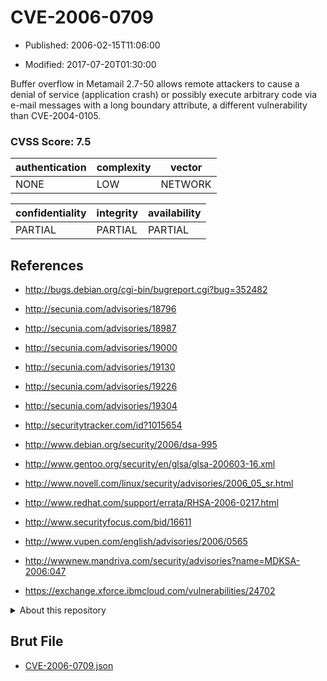 # CVE-2006-0709

- Published: 2006-02-15T11:06:00

- Modified: 2017-07-20T01:30:00

Buffer overflow in Metamail 2.7-50 allows remote attackers to cause a denial of service (application crash) or possibly execute arbitrary code via e-mail messages with a long boundary attribute, a different vulnerability than CVE-2004-0105.

### CVSS Score: **7.5**

| authentication | complexity | vector |
| --- | --- | --- |
| NONE | LOW | NETWORK |

| confidentiality | integrity | availability |
| --- | --- | --- |
| PARTIAL | PARTIAL | PARTIAL |

## References

* http://bugs.debian.org/cgi-bin/bugreport.cgi?bug=352482

* http://secunia.com/advisories/18796

* http://secunia.com/advisories/18987

* http://secunia.com/advisories/19000

* http://secunia.com/advisories/19130

* http://secunia.com/advisories/19226

* http://secunia.com/advisories/19304

* http://securitytracker.com/id?1015654

* http://www.debian.org/security/2006/dsa-995

* http://www.gentoo.org/security/en/glsa/glsa-200603-16.xml

* http://www.novell.com/linux/security/advisories/2006_05_sr.html

* http://www.redhat.com/support/errata/RHSA-2006-0217.html

* http://www.securityfocus.com/bid/16611

* http://www.vupen.com/english/advisories/2006/0565

* http://wwwnew.mandriva.com/security/advisories?name=MDKSA-2006:047

* https://exchange.xforce.ibmcloud.com/vulnerabilities/24702

<details>
<summary>About this repository</summary> 

  This repository is part of the project [Live Hack CVE](https://github.com/Live-Hack-CVE). Main website can be found [www.live-hack.org](https://www.live-hack.org) 
  
  Made by [Sn0wAlice](https://github.com/Sn0wAlice) for the people that care about security and need to have a feed of the latest CVEs. Hope you enjoy it, don't forget to star the repo and follow me on [Twitter](https://twitter.com/Sn0wAlice) and [Github](https://github.com/Sn0wAlice). And that is my [personnal website](https://www.alice-snow.me/)

  - [Home Page](https://github.com/Live-Hack-CVE)
  - [Framework](https://github.com/Live-Hack-CVE/cve-framework)
  - [CVE database](https://github.com/Live-Hack-CVE/full_database)
  - [Changelog](https://github.com/Live-Hack-CVE/Changelog)
</details>

## Brut File

* [CVE-2006-0709.json](https://raw.githubusercontent.com/Live-Hack-CVE/full_database/main/cves/2006/CVE-2006-0709.json)

